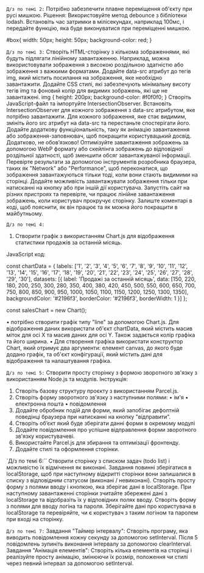 `Д/з по темі 2:`
Потрібно забезпечити плавне переміщення об'єкту при русі мишкою. Рішення: Використовуйте метод debounce з бібліотеки lodash. Встановіть час затримки в мілісекундах, наприклад 100мс, і передайте функцію, яка буде виконуватися при переміщенні мишкою.
<div id="box"></div>
#box{
    width: 50px;
    height: 50px;
    background-color: red;
}

`Д/з по темі 3:`
Створіть HTML-сторінку з кількома зображеннями, які будуть підлягати лінійному завантаженню. Наприклад, можна використовувати зображення з високою роздільною здатністю або зображення з важкими форматами.
Додайте data-src атрибут до тегів img, який містить посилання на зображення, яке необхідно завантажити.
Додайте CSS стилі, які забезпечують мінімальну висоту тегів img та фоновий колір для видимих зображень, які ще не завантажені.
img { height: 200px; background-color: #f0f0f0; }
Створіть JavaScript-файл та імпортуйте IntersectionObserver.
Встановіть IntersectionObserver для кожного зображення з data-src атрибутом, яке потрібно завантажити.
Для кожного зображення, яке стає видимим, змініть його src атрибут на data-src та перестаньте спостерігати його.
Додайте додаткову функціональність, таку як анімацію завантаження або зображення-заповнювач, щоб покращити користувацький досвід.
Додатково, не обов’язково! Оптимізуйте завантаження зображень за допомогою WebP формату або скейлінга зображень до відповідної роздільної здатності, щоб зменшити обсяг завантажуваної інформації.
Перевірте результати за допомогою інструментів розробника браузера, таких як "Network" або "Performance", щоб переконатися, що зображення завантажуються тільки тоді, коли вони стають видимими на сторінці.
Додайте можливість завантажувати зображення тільки при натисканні на кнопку або при іншій дії користувача.
Запустіть сайт на різних пристроях та перевірте, чи працює лінійне завантаження зображень, коли користувач прокручує сторінку.
Залиште коментарі в коді, щоб пояснити, як він працює та як можна його покращити в майбутньому.

`Д/з по темі 4:`
1.	Створити графік з використанням Chart.js для відображення статистики продажів за останній місяць.
<canvas id="sales-chart"></canvas>

JavaScript код:

const chartData = {
  labels: ['1', '2', '3', '4', '5', '6', '7', '8', '9', '10', '11', '12', '13', '14', '15', '16', '17', '18', '19', '20', '21', '22', '23', '24', '25', '26', '27', '28', '29', '30'],
  datasets: [{
    label: 'Продажі за останній місяць',
    data: [150, 220, 180, 200, 250, 300, 280, 350, 400, 380, 420, 450, 500, 550, 600, 650, 700, 750, 800, 850, 900, 950, 1000, 1050, 1100, 1150, 1200, 1250, 1300, 1350],
    backgroundColor: '#2196f3',
    borderColor: '#2196f3',
    borderWidth: 1
  }]
};

const salesChart = new Chart();

•	потрібно створити графік типу "line" за допомогою Chart.js. Для відображення даних використати об'єкт chartData, який містить масив міток для осі X та масив даних для осі Y. Також задається колір графіка та його ширина.
•	Для створення графіка використати конструктор Chart, який отримує два аргументи: елемент canvas, до якого буде додано графік, та об'єкт конфігурації, який містить дані для відображення та налаштування графіка.

`Д/з по темі 5:`
Створити просту сторінку з формою зворотного зв'язку з використанням Node.js та модулів.
Інструкція:
1.	Створіть базову структуру проєкту з використанням Parcel.js.
2.	Створіть форму зворотного зв'язку з наступними полями:
•	ім'я
•	електронна пошта
•	повідомлення
3.	Додайте обробник подій для форми, який запобігає дефолтній поведінці браузера при натисканні на кнопку "відправити".
4.	Створіть об’єкт який буде зберігати данні форми в окремому модулі
5.	Додайте повідомлення про успішне відправлення форми зворотного зв'язку користувачеві.
6.	Використайте Parcel.js для збирання та оптимізації фронтенду.
7.	Додайте стилі та оформлення сторінки.


`Д/з по темі 6:``
Створити сторінку з списком задач (todo list) і можливістю їх відмічення як виконані. Завдання повинні зберігатися в localStorage, щоб при наступному відкритті сторінки вони залишалися в списку з відповідним статусом (виконані / невиконані).
Створіть просту форму з полями вводу і кнопкою, яка зберігає дані в localStorage. При наступному завантаженні сторінки зчитайте збережені дані з localStorage та відобразіть їх у відповідних полях вводу.
Створіть форму з полями для вводу логіна та пароля. Зберігайте дані про користувача в localStorage та перевіряйте, чи є користувач з таким логіном та паролем при вході на сторінку.

`Д/з по темі 7:`
Завдання "Таймер інтервалу": Створіть програму, яка виводить повідомлення кожну секунду за допомогою setInterval. Після 5 повідомлень зупиніть виконання інтервалу за допомогою clearInterval.
Завдання "Анімація елементів": Створіть кілька елементів на сторінці і реалізуйте просту анімацію, змінюючи їх розмір, положення чи стилі через певний інтервал за допомогою setInterval.

